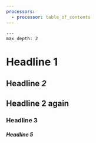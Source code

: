 ```yaml
---
processors:
  - processor: table_of_contents
---
```


```{toc}
---
max_depth: 2
```

# Headline 1

## Headline _2_

## Headline 2 **again**

### Headline 3

##### Headline 5